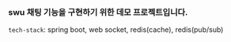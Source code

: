 ### swu 채팅 기능을 구현하기 위한 데모 프로젝트입니다.

`tech-stack`: spring boot, web socket, redis(cache), redis(pub/sub)

